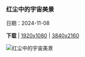 ### 红尘中的宇宙美景

日期：2024-11-08

**下载**  |  [1920x1080](https://cn.bing.com/th?id=OHR.MoroccoMilkyWay_ZH-CN3544344290_1920x1080.jpg)  |  [3840x2160](https://cn.bing.com/th?id=OHR.MoroccoMilkyWay_ZH-CN3544344290_UHD.jpg)

![红尘中的宇宙美景](https://cn.bing.com/th?id=OHR.MoroccoMilkyWay_ZH-CN3544344290_1920x1080.jpg "银河，阿伊特本哈杜杜，摩洛哥 (© Cavan Images/Getty Images)")

